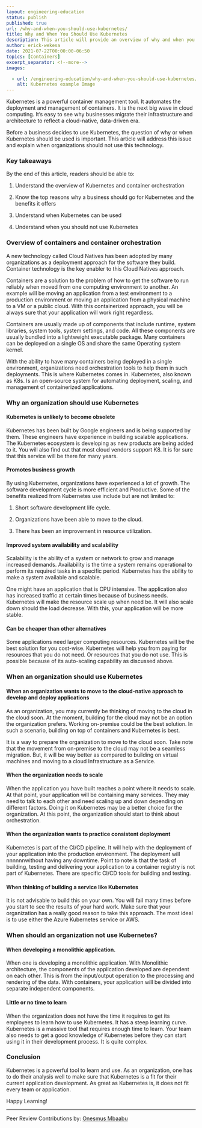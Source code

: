 ```yaml
---
layout: engineering-education
status: publish
published: true
url: /why-and-when-you-should-use-kubernetes/
title: Why and When You Should Use Kubernetes
description: This article will provide an overview of why and when you should use Kubernetes. It will also explain when organizations should not use Kubernetes. 
author: erick-wekesa
date: 2021-07-22T00:00:00-06:50
topics: [Containers]
excerpt_separator: <!--more-->
images:

  - url: /engineering-education/why-and-when-you-should-use-kubernetes/hero.jpg
    alt: Kubernetes example Image
---
```

Kubernetes is a powerful container management tool. It automates the deployment and management of containers. It is the next big wave in cloud computing. It’s easy to see why businesses migrate their infrastructure and architecture to reflect a cloud-native, data-driven era.
<!--more-->
Before a business decides to use Kubernetes, the question of why or when Kubernetes should be used is important. This article will address this issue and explain when organizations should not use this technology.

### Key takeaways

By the end of this article, readers should be able to:

1. Understand the overview of Kubernetes and container orchestration

2. Know the top reasons why a business should go for Kubernetes and the benefits it offers

3. Understand when Kubernetes can be used

4. Understand when you should not use Kubernetes

### Overview of containers and container orchestration
A new technology called Cloud Natives has been adopted by many organizations as a deployment approach for the software they build. Container technology is the key enabler to this Cloud Natives approach.

Containers are a solution to the problem of how to get the software to run reliably when moved from one computing environment to another. An example will be moving an application from a test environment to a production environment or moving an application from a physical machine to a VM or a public cloud. With this containerized approach, you will be always sure that your application will work right regardless.

Containers are usually made up of components that include runtime, system libraries, system tools, system settings, and code. All these components are usually bundled into a lightweight executable package. Many containers can be deployed on a single OS and share the same Operating system kernel.

With the ability to have many containers being deployed in a single environment, organizations need orchestration tools to help them in such deployments. This is where Kubernetes comes in. Kubernetes, also known as K8s. Is an open-source system for automating deployment, scaling, and management of containerized applications.

### Why an organization should use Kubernetes
#### Kubernetes is unlikely to become obsolete
Kubernetes has been built by Google engineers and is being supported by them. These engineers have experience in building scalable applications. The Kubernetes ecosystem is developing as new products are being added to it. You will also find out that most cloud vendors support K8. It is for sure that this service will be there for many years.

#### Promotes business growth
By using Kubernetes, organizations have experienced a lot of growth. The software development cycle is more efficient and Productive. Some of the benefits realized from Kubernetes use include but are not limited to:

1) Short software development life cycle.

2) Organizations have been able to move to the cloud.

3) There has been an improvement in resource utilization.

#### Improved system availability and scalability
Scalability is the ability of a system or network to grow and manage increased demands. Availability is the time a system remains operational to perform its required tasks in a specific period. Kubernetes has the ability to make a system available and scalable.

One might have an application that is CPU intensive. The application also has increased traffic at certain times because of business needs. Kubernetes will make the resource scale up when need be. It will also scale down should the load decrease. With this, your application will be more stable.

#### Can be cheaper than other alternatives
Some applications need larger computing resources. Kubernetes will be the best solution for you cost-wise. Kubernetes will help you from paying for resources that you do not need. Or resources that you do not use. This is possible because of its auto-scaling capability as discussed above.

### When an organization should use Kubernetes
#### When an organization wants to move to the cloud-native approach to develop and deploy applications
As an organization, you may currently be thinking of moving to the cloud in the cloud soon. At the moment, building for the cloud may not be an option the organization prefers. Working on-premise could be the best solution. In such a scenario, building on top of containers and Kubernetes is best.

It is a way to prepare the organization to move to the cloud soon. Take note that the movement from on-premise to the cloud may not be a seamless migration. But, it will be way better as compared to building on virtual machines and moving to a cloud Infrastructure as a Service.

#### When the organization needs to scale
When the application you have built reaches a point where it needs to scale. At that point, your application will be containing many services. They may need to talk to each other and need scaling up and down depending on different factors. Doing it on Kubernetes may be a better choice for the organization. At this point, the organization should start to think about orchestration.

#### When the organization wants to practice consistent deployment
Kubernetes is part of the CI/CD pipeline. It will help with the deployment of your application into the production environment. The deployment will nnnnnnwithout having any downtime. Point to note is that the task of building, testing and delivering your application to a container registry is not part of Kubernetes. There are specific CI/CD tools for building and testing.

#### When thinking of building a service like Kubernetes
It is not advisable to build this on your own. You will fail many times before you start to see the results of your hard work. Make sure that your organization has a really good reason to take this approach. The most ideal is to use either the Azure Kubernetes service or AWS.

### When should an organization not use Kubernetes?
#### When developing a monolithic application.
When one is developing a monolithic application. With Monolithic architecture, the components of the application developed are dependent on each other. This is from the input/output operation to the processing and rendering of the data. With containers, your application will be divided into separate independent components.

#### Little or no time to learn
When the organization does not have the time it requires to get its employees to learn how to use Kubernetes. It has a steep learning curve. Kubernetes is a massive tool that requires enough time to learn. Your team also needs to get a good knowledge of Kubernetes before they can start using it in their development process. It is quite complex.

### Conclusion
Kubernetes is a powerful tool to learn and use. As an organization, one has to do their analysis well to make sure that Kubernetes is a fit for their current application development. As great as Kubernetes is, it does not fit every team or application.

Happy Learning!

---
Peer Review Contributions by: [Onesmus Mbaabu](/engineering-education/authors/onesmus-mbaabu/)
